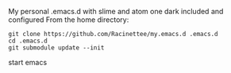 My personal .emacs.d with slime and atom one dark included and configured
From the home directory:
```console
git clone https://github.com/Racinettee/my.emacs.d .emacs.d
cd .emacs.d
git submodule update --init
```
start emacs